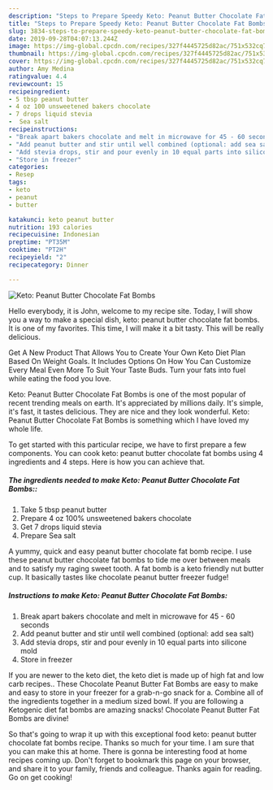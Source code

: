 ```yaml
---
description: "Steps to Prepare Speedy Keto: Peanut Butter Chocolate Fat Bombs"
title: "Steps to Prepare Speedy Keto: Peanut Butter Chocolate Fat Bombs"
slug: 3834-steps-to-prepare-speedy-keto-peanut-butter-chocolate-fat-bombs
date: 2019-09-28T04:07:13.244Z
image: https://img-global.cpcdn.com/recipes/327f4445725d82ac/751x532cq70/keto-peanut-butter-chocolate-fat-bombs-recipe-main-photo.jpg
thumbnail: https://img-global.cpcdn.com/recipes/327f4445725d82ac/751x532cq70/keto-peanut-butter-chocolate-fat-bombs-recipe-main-photo.jpg
cover: https://img-global.cpcdn.com/recipes/327f4445725d82ac/751x532cq70/keto-peanut-butter-chocolate-fat-bombs-recipe-main-photo.jpg
author: Amy Medina
ratingvalue: 4.4
reviewcount: 15
recipeingredient:
- 5 tbsp peanut butter
- 4 oz 100 unsweetened bakers chocolate
- 7 drops liquid stevia
-  Sea salt
recipeinstructions:
- "Break apart bakers chocolate and melt in microwave for 45 - 60 seconds"
- "Add peanut butter and stir until well combined (optional: add sea salt)"
- "Add stevia drops, stir and pour evenly in 10 equal parts into silicone mold"
- "Store in freezer"
categories:
- Resep
tags:
- keto
- peanut
- butter

katakunci: keto peanut butter
nutrition: 193 calories
recipecuisine: Indonesian
preptime: "PT35M"
cooktime: "PT2H"
recipeyield: "2"
recipecategory: Dinner

---
```



![Keto: Peanut Butter Chocolate Fat Bombs](https://img-global.cpcdn.com/recipes/327f4445725d82ac/751x532cq70/keto-peanut-butter-chocolate-fat-bombs-recipe-main-photo.jpg)

Hello everybody, it is John, welcome to my recipe site. Today, I will show you a way to make a special dish, keto: peanut butter chocolate fat bombs. It is one of my favorites. This time, I will make it a bit tasty. This will be really delicious.

Get A New Product That Allows You to Create Your Own Keto Diet Plan Based On Weight Goals. It Includes Options On How You Can Customize Every Meal Even More To Suit Your Taste Buds. Turn your fats into fuel while eating the food you love.

Keto: Peanut Butter Chocolate Fat Bombs is one of the most popular of recent trending meals on earth. It's appreciated by millions daily. It's simple, it's fast, it tastes delicious. They are nice and they look wonderful. Keto: Peanut Butter Chocolate Fat Bombs is something which I have loved my whole life.


To get started with this particular recipe, we have to first prepare a few components. You can cook keto: peanut butter chocolate fat bombs using 4 ingredients and 4 steps. Here is how you can achieve that.

##### The ingredients needed to make Keto: Peanut Butter Chocolate Fat Bombs::

1. Take 5 tbsp peanut butter
1. Prepare 4 oz 100% unsweetened bakers chocolate
1. Get 7 drops liquid stevia
1. Prepare  Sea salt


A yummy, quick and easy peanut butter chocolate fat bomb recipe. I use these peanut butter chocolate fat bombs to tide me over between meals and to satisfy my raging sweet tooth. A fat bomb is a keto friendly nut butter cup. It basically tastes like chocolate peanut butter freezer fudge! 

##### Instructions to make Keto: Peanut Butter Chocolate Fat Bombs:

1. Break apart bakers chocolate and melt in microwave for 45 - 60 seconds
1. Add peanut butter and stir until well combined (optional: add sea salt)
1. Add stevia drops, stir and pour evenly in 10 equal parts into silicone mold
1. Store in freezer


If you are newer to the keto diet, the keto diet is made up of high fat and low carb recipes.. These Chocolate Peanut Butter Fat Bombs are easy to make and easy to store in your freezer for a grab-n-go snack for a. Combine all of the ingredients together in a medium sized bowl. If you are following a Ketogenic diet fat bombs are amazing snacks! Chocolate Peanut Butter Fat Bombs are divine! 

So that's going to wrap it up with this exceptional food keto: peanut butter chocolate fat bombs recipe. Thanks so much for your time. I am sure that you can make this at home. There is gonna be interesting food at home recipes coming up. Don't forget to bookmark this page on your browser, and share it to your family, friends and colleague. Thanks again for reading. Go on get cooking!
